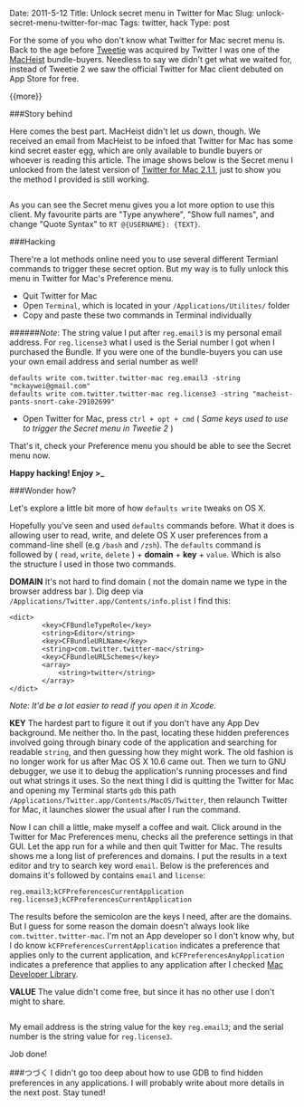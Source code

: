 Date: 2011-5-12
Title: Unlock secret menu in Twitter for Mac
Slug: unlock-secret-menu-twitter-for-mac
Tags: twitter, hack
Type: post

For the some of you who don't know what Twitter for Mac secret menu is. Back to the age before [Tweetie](http://en.wikipedia.org/wiki/Tweetie) was acquired by Twitter I was one of the [MacHeist](http://macheist.com/) bundle-buyers. Needless to say we didn't get what we waited for, instead of Tweetie 2 we saw the official Twitter for Mac client debuted on App Store for free. 

{{more}}

###Story behind

Here comes the best part. MacHeist didn't let us down, though. We received an email from MacHeist to be infoed that Twitter for Mac has some kind secret easter egg, which are only available to bundle buyers or whoever is reading this article. The image shows below is the Secret menu I unlocked from the latest version of [Twitter for Mac 2.1.1](https://itunes.apple.com/au/app/twitter/id409789998?mt=12), just to show you the method I provided is still working.

![<Alt>](<http://cdn.mckaywei.com/post-img/secret.jpg>"secret menu")

As you can see the Secret menu gives you a lot more option to use this client. My favourite parts are "Type anywhere", "Show full names", and change "Quote Syntax" to `RT @{USERNAME}: {TEXT}`.

###Hacking

There're a lot methods online need you to use several different Termianl commands to trigger these secret option. But my way is to fully unlock this menu in Twitter for Mac's Preference menu.

*  Quit Twitter for Mac
*  Open `Terminal`, which is located in your `/Applications/Utilites/` folder
*  Copy and paste these two commands in Terminal individually

######*Note*: The string value I put after `reg.email3` is my personal email address. For `reg.license3` what I used is the Serial number I got when I purchased the Bundle. If you were one of the bundle-buyers you can use your own email address and serial number as well! 

<div class="highlight">
<pre>
<code>defaults write com.twitter.twitter-mac reg.email3 -string "mckaywei@gmail.com"</code>
<code>defaults write com.twitter.twitter-mac reg.license3 -string "macheist-pants-snort-cake-29102699"</code>
</pre>
</div>
	
* Open Twitter for Mac, press `ctrl + opt + cmd` ( *Same keys used to use to trigger the Secret menu in Tweetie 2* )

That's it, check your Preference menu you should be able to see the Secret menu now.

**Happy hacking! Enjoy >_**

###Wonder how?

Let's explore a little bit more of how `defaults write` tweaks on OS X. 

Hopefully you've seen and used `defaults` commands before. What it does is allowing user to read, write, and delete OS X user preferences from a command-line shell (e.g `/bash` and `/zsh`). The `defaults` command is followed by ( `read`, `write`, `delete` ) + **domain** + **key** + `value`. Which is also the structure I used in those two commands.

**DOMAIN** It's not hard to find domain ( not the domain name we type in the browser address bar ). Dig deep via `/Applications/Twitter.app/Contents/info.plist` I find this:

	<dict>
			<key>CFBundleTypeRole</key>
			<string>Editor</string>
			<key>CFBundleURLName</key>
			<string>com.twitter.twitter-mac</string>
			<key>CFBundleURLSchemes</key>
			<array>
				<string>twitter</string>
			</array>
	</dict>
		
*Note: It'd be a lot easier to read if you open it in Xcode.*

**KEY** The hardest part to figure it out if you don't have any App Dev background. Me neither tho. In the past, locating these hidden preferences involved going through binary code of the application and searching for readable `string`, and then guessing how they might work. The old fashion is no longer work for us after Mac OS X 10.6 came out. Then we turn to GNU debugger, we use it to debug the application's running processes and find out what strings it uses. So the next thing I did is quitting the Twitter for Mac and opening my Terminal starts `gdb` this path `/Applications/Twitter.app/Contents/MacOS/Twitter`, then relaunch Twitter for Mac, it launches slower the usual after I run the command.

Now I can chill a little, make myself a coffee and wait. Click around in the Twitter for Mac Preferences menu, checks all the preference settings in that GUI. Let the app run for a while and then quit Twitter for Mac. The results shows me a long list of preferences and domains. I put the results in a text editor and try to search key word `email`. Below is the preferences and domains it's followed by contains `email` and `license`:

<div class="highlight">
<pre>
<code>reg.email3;kCFPreferencesCurrentApplication</code>
<code>reg.license3;kCFPreferencesCurrentApplication</code>
</pre>
</div>
	
The results before the semicolon are the keys I need, after are the domains. But I guess for some reason the domain doesn't always look like `com.twitter.twitter-mac`. I'm not an App developer so I don't know why, but I do know `kCFPreferencesCurrentApplication` indicates a preference that applies only to the current application, and `kCFPreferencesAnyApplication` indicates a preference that applies to any application after I checked [Mac Developer Library](https://developer.apple.com/library/mac/#documentation/CoreFoundation/Reference/CFPreferencesUtils/Reference/reference.html).

**VALUE** The value didn't come free, but since it has no other use I don't might to share.

![<Alt>](<http://cdn.mckaywei.com/post-img/tweetie.jpg>"Tweetie") 

My email address is the string value for the key `reg.email3`; and the serial number is the string value for `reg.license3`.

Job done!

###つづく
I didn't go too deep about how to use GDB to find hidden preferences in any applications. I will probably write about more details in the next post. Stay tuned!












